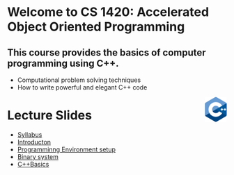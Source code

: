 # Welcome to CS 1420: Accelerated Object Oriented Programming

## This course provides the basics of computer programming using C++. 
   + Computational problem solving techniques
   + How to write powerful and elegant C++ code


<img align="right" width="10%" src="Images/course-image.png">

# Lecture Slides
+  [Syllabus](Slides/0.CourseSyllabus.pdf)
+  [Introducton](Slides/1.Introduction.pdf)
+  [Programminng Environment setup](Slides/1-0ProgrammingEnvironment.pdf)
+  [Binary system](Slides/Brookshear-Binary.pdf)
+  [C++Basics](Slides/2.C++Basics.pdf)